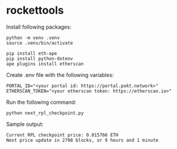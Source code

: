 # rockettools

Install following packages:

```
python -m venv .venv
source .venv/bin/activate

pip install eth-ape
pip install python-dotenv
ape plugins install etherscan
```

Create .env file with the following variables:

```
PORTAL_ID="<your portal id: https://portal.pokt.network>"
ETHERSCAN_TOKEN="<your etherscan token: https://etherscan.io>"
```

Run the following command:

```
python next_rpl_checkpoint.py
```

Sample output:

```
Current RPL checkpoint price: 0.015766 ETH
Next price update in 2708 blocks, or 9 hours and 1 minute
```
